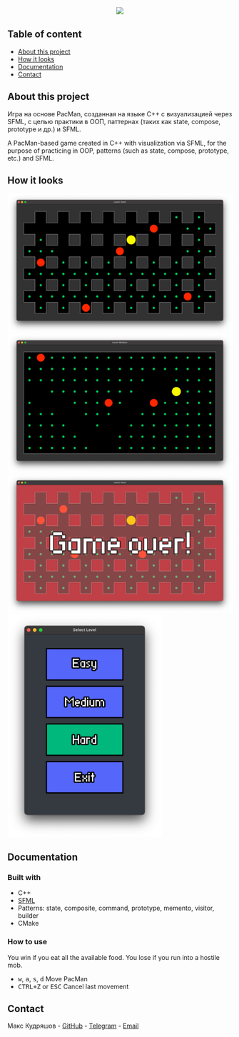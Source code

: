 <p align="center">
      <img src="https://ww1.logoeps.net/wp-content/uploads/2016/12/pac-man-logo-785x205.png" width="726">
</p>

## Table of content

- [About this project](#about-this-project)
- [How it looks](#how-it-looks)
- [Documentation](#documentation)
- [Contact](#contact)

## About this project

Игра на основе PacMan, созданная на языке C++ с визуализацией через SFML, с целью практики в ООП, паттернах (таких как
state, compose, prototype и др.) и SFML.

A PacMan-based game created in C++ with visualization via SFML, for the purpose of practicing in OOP, patterns (such as
state, compose, prototype, etc.) and SFML.

## How it looks

<img src="doc/gameplay_hard.png"/>

<img src="doc/gameplay_medium.png"/>

<img src="doc/game_over.png"/>

<img src="doc/menu.png" height="500"/>


[//]: # (![Image]&#40;doc/gameplay_hard.png&#41;)

[//]: # (![Image]&#40;doc/gameplay_medium.png&#41;)

[//]: # (![Image]&#40;doc/game_over.png&#41;)

[//]: # (![Image]&#40;doc/menu.png&#41;)

[//]: # (<img src="doc/gameplay_hard.png" height="250"/>)

[//]: # (<img src="doc/gameplay_medium.png" height="250"/>)

[//]: # (<img src="doc/game_over.png" height="250"/>)

[//]: # (<img src="doc/menu.png" height="250"/>)

## Documentation

### Built with

- C++
- [SFML](https://www.sfml-dev.org/index.php)
- Patterns: state, composite, command, prototype, memento, visitor, builder
- CMake


### How to use

You win if you eat all the available food. You lose if you run into a hostile mob.

- <kbd>w</kbd>, <kbd>a</kbd>, <kbd>s</kbd>, <kbd>d</kbd> Move PacMan
- <kbd>CTRL+Z</kbd> or <kbd>ESC</kbd> Cancel last movement

## Contact

Макс
Кудряшов - [GitHub](tg://resolve?domain=bzvyagintsev) - [Telegram](tg://resolve?domain=bzvyagintsev) - [Email](tg://resolve?domain=bzvyagintsev)
